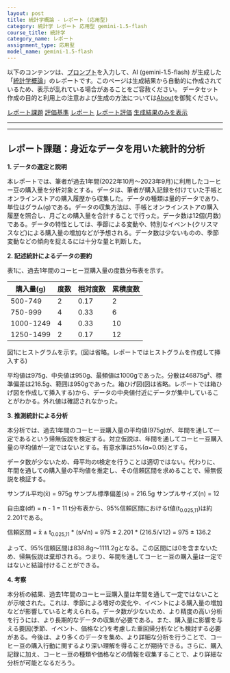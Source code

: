 ```yaml
---
layout: post
title: 統計学概論 - レポート (応用型)
category: 統計学 レポート 応用型 gemini-1.5-flash
course_title: 統計学
category_name: レポート
assignment_type: 応用型
model_name: gemini-1.5-flash
---
```


以下のコンテンツは、[プロンプト](https://github.com/takedatoshiyuki/synthetic_assignments/tree/main/generated/統計学/gemini-1.5-flash/prompt_レポート-応用型.md)を入力して、AI (gemini-1.5-flash) が生成した「[統計学概論](/contents/統計学/)」のレポートです。このページは生成結果から自動的に作成されているため、表示が乱れている場合があることをご容赦ください。
データセット作成の目的と利用上の注意および生成の方法については[About](/About)を御覧ください。

[レポート課題](../レポート課題-応用型)
[評価基準](../評価基準-応用型)
[レポート](../レポート-応用型)
[レポート評価](../レポート評価-応用型)
[生成結果のみを表示](https://github.com/takedatoshiyuki/synthetic_assignments/tree/main/generated/統計学/gemini-1.5-flash/レポート-応用型.md)
  

***
***
  
## レポート課題：身近なデータを用いた統計的分析

**1. データの選定と説明**

本レポートでは、筆者が過去1年間(2022年10月～2023年9月)に利用したコーヒー豆の購入量を分析対象とする。データは、筆者が購入記録を付けていた手帳とオンラインストアの購入履歴から収集した。データの種類は量的データであり、単位はグラム(g)である。データの収集方法は、手帳とオンラインストアの購入履歴を照合し、月ごとの購入量を合計することで行った。データ数は12個(月数)である。データの特性としては、季節による変動や、特別なイベント(クリスマスなど)による購入量の増加などが予想される。データ数は少ないものの、季節変動などの傾向を捉えるには十分な量と判断した。


**2. 記述統計によるデータの要約**

表1に、過去1年間のコーヒー豆購入量の度数分布表を示す。

| 購入量(g) | 度数 | 相対度数 | 累積度数 |
|---|---|---|---|
| 500-749 | 2 | 0.17 | 2 |
| 750-999 | 4 | 0.33 | 6 |
| 1000-1249 | 4 | 0.33 | 10 |
| 1250-1499 | 2 | 0.17 | 12 |


図1にヒストグラムを示す。(図は省略。レポートではヒストグラムを作成して挿入する)

平均値は975g、中央値は950g、最頻値は1000gであった。分散は46875g²、標準偏差は216.5g、範囲は950gであった。箱ひげ図(図は省略。レポートでは箱ひげ図を作成して挿入する)から、データの中央値付近にデータが集中していることがわかる。外れ値は確認されなかった。


**3. 推測統計による分析**

本分析では、過去1年間のコーヒー豆購入量の平均値(975g)が、年間を通して一定であるという帰無仮説を検定する。対立仮説は、年間を通してコーヒー豆購入量の平均値が一定ではないとする。有意水準は5%(α=0.05)とする。

データ数が少ないため、母平均のt検定を行うことは適切ではない。代わりに、年間を通しての購入量の平均値を推定し、その信頼区間を求めることで、帰無仮説を検証する。

サンプル平均(x̄) = 975g
サンプル標準偏差(s) = 216.5g
サンプルサイズ(n) = 12

自由度(df) = n - 1 = 11
t分布表から、95%信頼区間におけるt値(t<sub>0.025,11</sub>)は約2.201である。

信頼区間 = x̄ ± t<sub>0.025,11</sub> * (s/√n) = 975 ± 2.201 * (216.5/√12) = 975 ± 136.2

よって、95%信頼区間は838.8g～1111.2gとなる。この区間には0を含まないため、帰無仮説は棄却される。つまり、年間を通してコーヒー豆の購入量は一定ではないと結論付けることができる。


**4. 考察**

本分析の結果、過去1年間のコーヒー豆購入量は年間を通して一定ではないことが示唆された。これは、季節による嗜好の変化や、イベントによる購入量の増加などが影響していると考えられる。データ数が少ないため、より精度の高い分析を行うには、より長期的なデータの収集が必要である。また、購入量に影響を与える要因(季節、イベント、価格など)を考慮した重回帰分析なども検討する必要がある。今後は、より多くのデータを集め、より詳細な分析を行うことで、コーヒー豆の購入行動に関するより深い理解を得ることが期待できる。さらに、購入記録に加え、コーヒー豆の種類や価格などの情報を収集することで、より詳細な分析が可能となるだろう。
